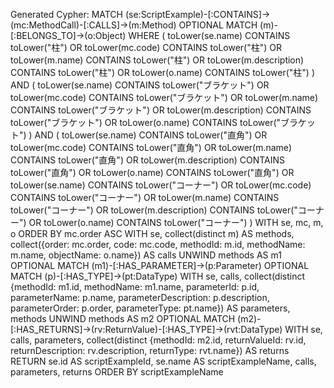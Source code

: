 Generated Cypher:
MATCH (se:ScriptExample)-[:CONTAINS]->(mc:MethodCall)-[:CALLS]->(m:Method)
OPTIONAL MATCH (m)-[:BELONGS_TO]->(o:Object)
WHERE
  (
    toLower(se.name) CONTAINS toLower("柱")
    OR toLower(mc.code) CONTAINS toLower("柱")
    OR toLower(m.name) CONTAINS toLower("柱")
    OR toLower(m.description) CONTAINS toLower("柱")
    OR toLower(o.name) CONTAINS toLower("柱")
  )
AND
  (
    toLower(se.name) CONTAINS toLower("ブラケット")
    OR toLower(mc.code) CONTAINS toLower("ブラケット")
    OR toLower(m.name) CONTAINS toLower("ブラケット")
    OR toLower(m.description) CONTAINS toLower("ブラケット")
    OR toLower(o.name) CONTAINS toLower("ブラケット")
  )
AND
  (
    toLower(se.name) CONTAINS toLower("直角")
    OR toLower(mc.code) CONTAINS toLower("直角")
    OR toLower(m.name) CONTAINS toLower("直角")
    OR toLower(m.description) CONTAINS toLower("直角")
    OR toLower(o.name) CONTAINS toLower("直角")
    OR toLower(se.name) CONTAINS toLower("コーナー")
    OR toLower(mc.code) CONTAINS toLower("コーナー")
    OR toLower(m.name) CONTAINS toLower("コーナー")
    OR toLower(m.description) CONTAINS toLower("コーナー")
    OR toLower(o.name) CONTAINS toLower("コーナー")
  )
WITH se, mc, m, o
ORDER BY mc.order ASC
WITH se, collect(distinct m) AS methods, collect({order: mc.order, code: mc.code, methodId: m.id, methodName: m.name, objectName: o.name}) AS calls
UNWIND methods AS m1
OPTIONAL MATCH (m1)-[:HAS_PARAMETER]->(p:Parameter)
OPTIONAL MATCH (p)-[:HAS_TYPE]->(pt:DataType)
WITH se, calls, collect(distinct {methodId: m1.id, methodName: m1.name, parameterId: p.id, parameterName: p.name, parameterDescription: p.description, parameterOrder: p.order, parameterType: pt.name}) AS parameters, methods
UNWIND methods AS m2
OPTIONAL MATCH (m2)-[:HAS_RETURNS]->(rv:ReturnValue)-[:HAS_TYPE]->(rvt:DataType)
WITH se, calls, parameters, collect(distinct {methodId: m2.id, returnValueId: rv.id, returnDescription: rv.description, returnType: rvt.name}) AS returns
RETURN se.id AS scriptExampleId, se.name AS scriptExampleName, calls, parameters, returns
ORDER BY scriptExampleName
